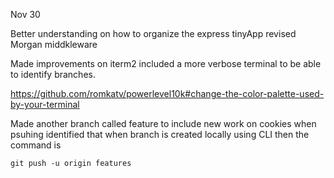 <!-- @format -->

Nov 30

Better understanding on how to organize the express tinyApp
revised Morgan middkleware

Made improvements on iterm2 included a more verbose terminal to be able to identify branches.

https://github.com/romkatv/powerlevel10k#change-the-color-palette-used-by-your-terminal

Made another branch called feature to include new work on cookies
when psuhing identified that when branch is created locally using CLI then the command is

```
git push -u origin features
```

